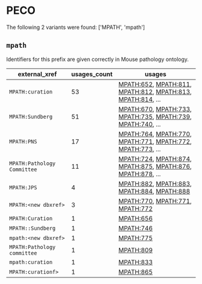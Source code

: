 # PECO

The following 2 variants were found: ['MPATH', 'mpath']

## `mpath`

Identifiers for this prefix are given correctly in Mouse pathology ontology.

| external_xref               |   usages_count | usages                                                                                                                                                                                                                                         |
|-----------------------------|----------------|------------------------------------------------------------------------------------------------------------------------------------------------------------------------------------------------------------------------------------------------|
| `MPATH:curation`            |             53 | [MPATH:652](https://bioregistry.io/MPATH:652), [MPATH:811](https://bioregistry.io/MPATH:811), [MPATH:812](https://bioregistry.io/MPATH:812), [MPATH:813](https://bioregistry.io/MPATH:813), [MPATH:814](https://bioregistry.io/MPATH:814), ... |
| `MPATH:Sundberg`            |             51 | [MPATH:670](https://bioregistry.io/MPATH:670), [MPATH:733](https://bioregistry.io/MPATH:733), [MPATH:735](https://bioregistry.io/MPATH:735), [MPATH:739](https://bioregistry.io/MPATH:739), [MPATH:740](https://bioregistry.io/MPATH:740), ... |
| `MPATH:PNS`                 |             17 | [MPATH:764](https://bioregistry.io/MPATH:764), [MPATH:770](https://bioregistry.io/MPATH:770), [MPATH:771](https://bioregistry.io/MPATH:771), [MPATH:772](https://bioregistry.io/MPATH:772), [MPATH:773](https://bioregistry.io/MPATH:773), ... |
| `MPATH:Pathology Committee` |             11 | [MPATH:724](https://bioregistry.io/MPATH:724), [MPATH:874](https://bioregistry.io/MPATH:874), [MPATH:875](https://bioregistry.io/MPATH:875), [MPATH:876](https://bioregistry.io/MPATH:876), [MPATH:878](https://bioregistry.io/MPATH:878), ... |
| `MPATH:JPS`                 |              4 | [MPATH:882](https://bioregistry.io/MPATH:882), [MPATH:883](https://bioregistry.io/MPATH:883), [MPATH:884](https://bioregistry.io/MPATH:884), [MPATH:888](https://bioregistry.io/MPATH:888)                                                     |
| `MPATH:<new dbxref>`        |              3 | [MPATH:770](https://bioregistry.io/MPATH:770), [MPATH:771](https://bioregistry.io/MPATH:771), [MPATH:772](https://bioregistry.io/MPATH:772)                                                                                                    |
| `MPATH:Curation`            |              1 | [MPATH:656](https://bioregistry.io/MPATH:656)                                                                                                                                                                                                  |
| `MPATH::Sundberg`           |              1 | [MPATH:746](https://bioregistry.io/MPATH:746)                                                                                                                                                                                                  |
| `mpath:<new dbxref>`        |              1 | [MPATH:775](https://bioregistry.io/MPATH:775)                                                                                                                                                                                                  |
| `MPATH:Pathology committee` |              1 | [MPATH:809](https://bioregistry.io/MPATH:809)                                                                                                                                                                                                  |
| `mpath:curation`            |              1 | [MPATH:833](https://bioregistry.io/MPATH:833)                                                                                                                                                                                                  |
| `MPATH:curationf>`          |              1 | [MPATH:865](https://bioregistry.io/MPATH:865)                                                                                                                                                                                                  |

